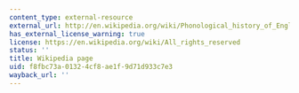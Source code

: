 ```yaml
---
content_type: external-resource
external_url: http://en.wikipedia.org/wiki/Phonological_history_of_English_short_A#Trap.E2.80.93bath_split_in_Received_Pronunciation
has_external_license_warning: true
license: https://en.wikipedia.org/wiki/All_rights_reserved
status: ''
title: Wikipedia page
uid: f8fbc73a-0132-4cf8-ae1f-9d71d933c7e3
wayback_url: ''
---
```

